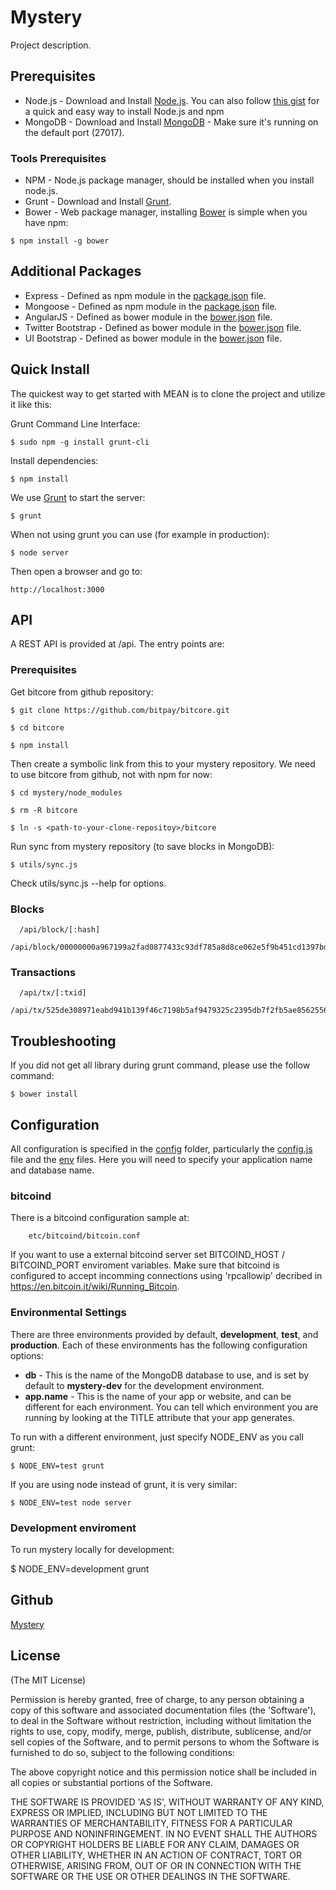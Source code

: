 # Mystery

Project description.  

## Prerequisites
* Node.js - Download and Install [Node.js](http://www.nodejs.org/download/). You can also follow [this gist](https://gist.github.com/isaacs/579814) for a quick and easy way to install Node.js and npm
* MongoDB - Download and Install [MongoDB](http://www.mongodb.org/downloads) - Make sure it's running on the default port (27017).

### Tools Prerequisites
* NPM - Node.js package manager, should be installed when you install node.js.
* Grunt - Download and Install [Grunt](http://gruntjs.com).
* Bower - Web package manager, installing [Bower](http://bower.io/) is simple when you have npm:

```
$ npm install -g bower
```

## Additional Packages
* Express - Defined as npm module in the [package.json](package.json) file.
* Mongoose - Defined as npm module in the [package.json](package.json) file.
* AngularJS - Defined as bower module in the [bower.json](bower.json) file.
* Twitter Bootstrap - Defined as bower module in the [bower.json](bower.json) file.
* UI Bootstrap - Defined as bower module in the [bower.json](bower.json) file.

## Quick Install
  The quickest way to get started with MEAN is to clone the project and utilize it like this:
  
  Grunt Command Line Interface:
  
    $ sudo npm -g install grunt-cli
  
  Install dependencies:

    $ npm install

  We use [Grunt](https://github.com/gruntjs/grunt-cli) to start the server:

    $ grunt
    
  When not using grunt you can use (for example in production):

    $ node server
    
  Then open a browser and go to:

    http://localhost:3000

## API

A REST API is provided at /api. The entry points are:

### Prerequisites
  Get bitcore from github repository:
    
    $ git clone https://github.com/bitpay/bitcore.git
    
    $ cd bitcore
    
    $ npm install

  Then create a symbolic link from this to your mystery repository. We need to
  use bitcore from github, not with npm for now:

    $ cd mystery/node_modules

    $ rm -R bitcore

    $ ln -s <path-to-your-clone-repositoy>/bitcore
    
  Run sync from mystery repository (to save blocks in MongoDB):
    
    $ utils/sync.js

  Check utils/sync.js --help for options.

### Blocks
```
  /api/block/[:hash]
  /api/block/00000000a967199a2fad0877433c93df785a8d8ce062e5f9b451cd1397bdbf62
```
### Transactions 
```
  /api/tx/[:txid]
  /api/tx/525de308971eabd941b139f46c7198b5af9479325c2395db7f2fb5ae8562556c
```



## Troubleshooting
If you did not get all library during grunt command, please use the follow command:

    $ bower install

## Configuration
All configuration is specified in the [config](config/) folder, particularly the [config.js](config/config.js) file and the [env](config/env/) files. Here you will need to specify your application name and database name.

### bitcoind

There is a bitcoind configuration sample at:
```
    etc/bitcoind/bitcoin.conf
```

If you want to use a external bitcoind server set BITCOIND_HOST / BITCOIND_PORT enviroment variables. Make sure that bitcoind is configured to accept incomming connections using 'rpcallowip' decribed in https://en.bitcoin.it/wiki/Running_Bitcoin.


### Environmental Settings

There are three environments provided by default, __development__, __test__, and __production__. Each of these environments has the following configuration options:
* __db__ - This is the name of the MongoDB database to use, and is set by default to __mystery-dev__ for the development environment.
* __app.name__ - This is the name of your app or website, and can be different for each environment. You can tell which environment you are running by looking at the TITLE attribute that your app generates.

To run with a different environment, just specify NODE_ENV as you call grunt:

	$ NODE_ENV=test grunt

If you are using node instead of grunt, it is very similar:

	$ NODE_ENV=test node server


### Development enviroment
To run mystery locally for development:

  $ NODE_ENV=development grunt


## Github
[Mystery](https://github.com/bitpay/mystery)

## License
(The MIT License)

Permission is hereby granted, free of charge, to any person obtaining
a copy of this software and associated documentation files (the
'Software'), to deal in the Software without restriction, including
without limitation the rights to use, copy, modify, merge, publish,
distribute, sublicense, and/or sell copies of the Software, and to
permit persons to whom the Software is furnished to do so, subject to
the following conditions:

The above copyright notice and this permission notice shall be
included in all copies or substantial portions of the Software.

THE SOFTWARE IS PROVIDED 'AS IS', WITHOUT WARRANTY OF ANY KIND,
EXPRESS OR IMPLIED, INCLUDING BUT NOT LIMITED TO THE WARRANTIES OF
MERCHANTABILITY, FITNESS FOR A PARTICULAR PURPOSE AND NONINFRINGEMENT.
IN NO EVENT SHALL THE AUTHORS OR COPYRIGHT HOLDERS BE LIABLE FOR ANY
CLAIM, DAMAGES OR OTHER LIABILITY, WHETHER IN AN ACTION OF CONTRACT,
TORT OR OTHERWISE, ARISING FROM, OUT OF OR IN CONNECTION WITH THE
SOFTWARE OR THE USE OR OTHER DEALINGS IN THE SOFTWARE.

